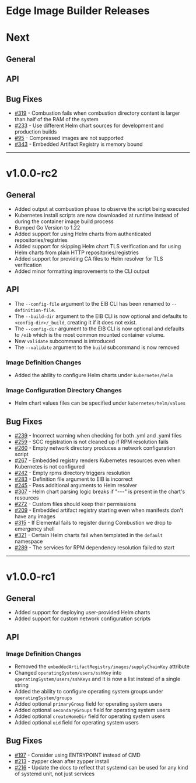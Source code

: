# Edge Image Builder Releases

# Next

## General

## API

## Bug Fixes

* [#319](https://github.com/suse-edge/edge-image-builder/issues/319) - Combustion fails when combustion directory content is larger than half of the RAM of the system
* [#233](https://github.com/suse-edge/edge-image-builder/issues/233) - Use different Helm chart sources for development and production builds
* [#95](https://github.com/suse-edge/edge-image-builder/issues/95) - Compressed images are not supported
* [#343](https://github.com/suse-edge/edge-image-builder/issues/343) - Embedded Artifact Registry is memory bound

---

# v1.0.0-rc2

## General

* Added output at combustion phase to observe the script being executed
* Kubernetes install scripts are now downloaded at runtime instead of during the container image build process
* Bumped Go Version to 1.22
* Added support for using Helm charts from authenticated repositories/registries
* Added support for skipping Helm chart TLS verification and for using Helm charts from plain HTTP repositories/registries
* Added support for providing CA files to Helm resolver for TLS verification
* Added minor formatting improvements to the CLI output

## API

* The `--config-file` argument to the EIB CLI has been renamed to `--definition-file`.
* The `--build-dir` argument to the EIB CLI is now optional and defaults to `<config-dir>/_build`, creating it if it does not exist.
* The `--config-dir` argument to the EIB CLI is now optional and defaults to `/eib` which is the most common mounted container volume.
* New `validate` subcommand is introduced
* The `--validate` argument to the `build` subcommand is now removed

### Image Definition Changes

* Added the ability to configure Helm charts under `kubernetes/helm`

### Image Configuration Directory Changes

* Helm chart values files can be specified under `kubernetes/helm/values`

## Bug Fixes

* [#239](https://github.com/suse-edge/edge-image-builder/issues/239) - Incorrect warning when checking for both .yml and .yaml files
* [#259](https://github.com/suse-edge/edge-image-builder/issues/259) - SCC registration is not cleaned up if RPM resolution fails
* [#260](https://github.com/suse-edge/edge-image-builder/issues/260) - Empty network directory produces a network configuration script
* [#267](https://github.com/suse-edge/edge-image-builder/issues/267) - Embedded registry renders Kubernetes resources even when Kubernetes is not configured
* [#242](https://github.com/suse-edge/edge-image-builder/issues/242) - Empty rpms directory triggers resolution
* [#283](https://github.com/suse-edge/edge-image-builder/issues/283) - Definition file argument to EIB is incorrect
* [#245](https://github.com/suse-edge/edge-image-builder/issues/245) - Pass additional arguments to Helm resolver
* [#307](https://github.com/suse-edge/edge-image-builder/issues/307) - Helm chart parsing logic breaks if "---" is present in the chart's resources
* [#272](https://github.com/suse-edge/edge-image-builder/issues/272) - Custom files should keep their permissions
* [#209](https://github.com/suse-edge/edge-image-builder/issues/209) - Embedded artifact registry starting even when manifests don't have any images
* [#315](https://github.com/suse-edge/edge-image-builder/issues/315) - If Elemental fails to register during Combustion we drop to emergency shell
* [#321](https://github.com/suse-edge/edge-image-builder/issues/321) - Certain Helm charts fail when templated in the `default` namespace
* [#289](https://github.com/suse-edge/edge-image-builder/issues/289) - The services for RPM dependency resolution failed to start

---

# v1.0.0-rc1

## General

* Added support for deploying user-provided Helm charts
* Added support for custom network configuration scripts

## API

### Image Definition Changes

* Removed the `embeddedArtifactRegistry/images/supplyChainKey` attribute
* Changed `operatingSystem/users/sshKey` into `operatingSystem/users/sshKeys` and it is now a list instead of a single string
* Added the ability to configure operating system groups under `operatingSystem/groups`
* Added optional `primaryGroup` field for operating system users
* Added optional `secondaryGroups` field for operating system users
* Added optional `createHomeDir` field for operating system users
* Added optional `uid` field for operating system users

## Bug Fixes

* [#197](https://github.com/suse-edge/edge-image-builder/issues/197) - Consider using ENTRYPOINT instead of CMD
* [#213](https://github.com/suse-edge/edge-image-builder/issues/213) - zypper clean after zypper install
* [#216](https://github.com/suse-edge/edge-image-builder/issues/216) - Update the docs to reflect that systemd can be used for any kind of systemd unit, not just services
